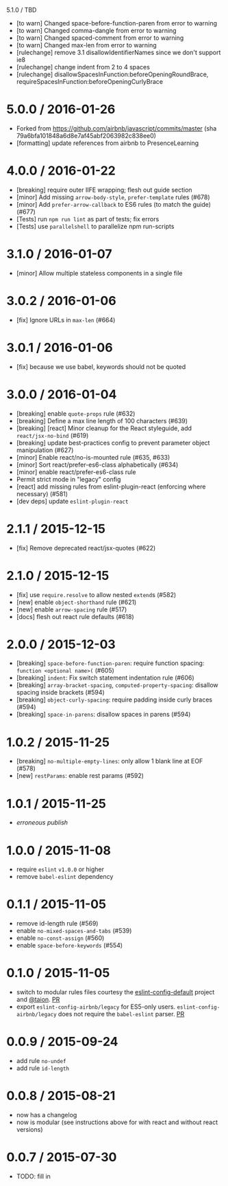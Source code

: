 5.1.0 / TBD
 - [to warn] Changed space-before-function-paren from error to warning
 - [to warn] Changed comma-dangle from error to warning
 - [to warn] Changed spaced-comment from error to warning
 - [to warn] Changed max-len from error to warning
 - [rulechange] remove 3.1 disallowIdentifierNames since we don't support ie8
 - [rulechange] change indent from 2 to 4 spaces
 - [rulechange] disallowSpacesInFunction:beforeOpeningRoundBrace,
                requireSpacesInFunction:beforeOpeningCurlyBrace
 

5.0.0 / 2016-01-26
==================
 - Forked from https://github.com/airbnb/javascript/commits/master (sha 79a6bfa101848a6d8e7af45abf2063982c838ee0)
 - [formatting] update references from airbnb to PresenceLearning


4.0.0 / 2016-01-22
==================
 - [breaking] require outer IIFE wrapping; flesh out guide section
 - [minor] Add missing `arrow-body-style`, `prefer-template` rules (#678)
 - [minor] Add `prefer-arrow-callback` to ES6 rules (to match the guide) (#677)
 - [Tests] run `npm run lint` as part of tests; fix errors
 - [Tests] use `parallelshell` to parallelize npm run-scripts

3.1.0 / 2016-01-07
==================
 - [minor] Allow multiple stateless components in a single file

3.0.2 / 2016-01-06
==================
 - [fix] Ignore URLs in `max-len` (#664)

3.0.1 / 2016-01-06
==================
 - [fix] because we use babel, keywords should not be quoted

3.0.0 / 2016-01-04
==================
 - [breaking] enable `quote-props` rule (#632)
 - [breaking] Define a max line length of 100 characters (#639)
 - [breaking] [react] Minor cleanup for the React styleguide, add `react/jsx-no-bind` (#619)
 - [breaking] update best-practices config to prevent parameter object manipulation (#627)
 - [minor] Enable react/no-is-mounted rule (#635, #633)
 - [minor] Sort react/prefer-es6-class alphabetically (#634)
 - [minor] enable react/prefer-es6-class rule
 - Permit strict mode in "legacy" config
 - [react] add missing rules from eslint-plugin-react (enforcing where necessary) (#581)
 - [dev deps] update `eslint-plugin-react`

2.1.1 / 2015-12-15
==================
 - [fix] Remove deprecated react/jsx-quotes (#622)

2.1.0 / 2015-12-15
==================
 - [fix] use `require.resolve` to allow nested `extend`s (#582)
 - [new] enable `object-shorthand` rule (#621)
 - [new] enable `arrow-spacing` rule (#517)
 - [docs] flesh out react rule defaults (#618)

2.0.0 / 2015-12-03
==================
 - [breaking] `space-before-function-paren`: require function spacing: `function <optional name>(` (#605)
 - [breaking] `indent`: Fix switch statement indentation rule (#606)
 - [breaking] `array-bracket-spacing`, `computed-property-spacing`: disallow spacing inside brackets (#594)
 - [breaking] `object-curly-spacing`: require padding inside curly braces (#594)
 - [breaking] `space-in-parens`: disallow spaces in parens (#594)

1.0.2 / 2015-11-25
==================
 - [breaking] `no-multiple-empty-lines`: only allow 1 blank line at EOF (#578)
 - [new] `restParams`: enable rest params (#592)

1.0.1 / 2015-11-25
==================
 - *erroneous publish*

1.0.0 / 2015-11-08
==================
 - require `eslint` `v1.0.0` or higher
 - remove `babel-eslint` dependency

0.1.1 / 2015-11-05
==================
 - remove id-length rule (#569)
 - enable `no-mixed-spaces-and-tabs` (#539)
 - enable `no-const-assign` (#560)
 - enable `space-before-keywords` (#554)

0.1.0 / 2015-11-05
==================
 - switch to modular rules files courtesy the [eslint-config-default][ecd] project and [@taion][taion]. [PR][pr-modular]
 - export `eslint-config-airbnb/legacy` for ES5-only users. `eslint-config-airbnb/legacy` does not require the `babel-eslint` parser. [PR][pr-legacy]

0.0.9 / 2015-09-24
==================
- add rule `no-undef`
- add rule `id-length`

0.0.8 / 2015-08-21
==================
 - now has a changelog
 - now is modular (see instructions above for with react and without react versions)

0.0.7 / 2015-07-30
==================
 - TODO: fill in

[ecd]: https://github.com/walmartlabs/eslint-config-defaults
[taion]: https://github.com/taion
[pr-modular]: https://github.com/airbnb/javascript/pull/526
[pr-legacy]: https://github.com/airbnb/javascript/pull/527
